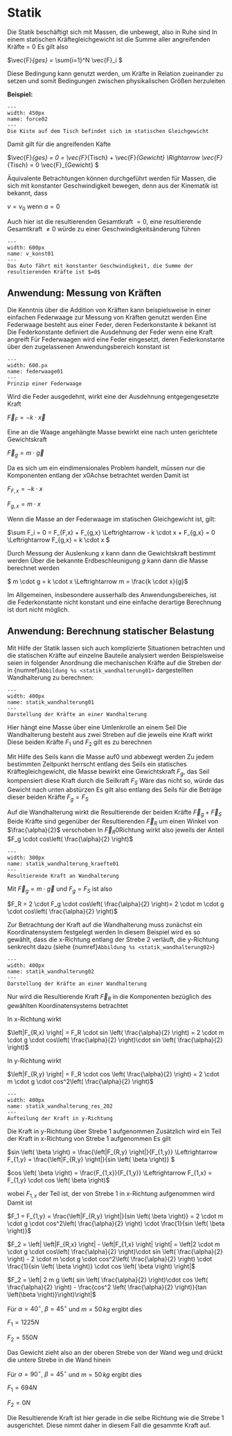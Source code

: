 # Statik

Die Statik beschäftigt sich mit Massen, die unbewegt, also in Ruhe sind 
In einem statischen Kräftegleichgewicht ist die Summe aller angreifenden Kräfte = 0 Es gilt also

$\vec{F}_{ges} = \sum_{i=1}^N \vec{F}_i $

Diese Bedingung kann genutzt werden, um Kräfte in Relation zueinander zu setzen und somit Bedingungen zwischen physikalischen Größen herzuleiten

**Beispiel:**

```{figure} Bilder/statik_01.png
---
width: 450px
name: force02
---
Die Kiste auf dem Tisch befindet sich im statischen Gleichgewicht 
 ```

 Damit gilt für die angreifenden Käfte

 $\vec{F}_{ges} = 0 = \vec{F}_{Tisch} + \vec{F}_{Gewicht} \Rightarrow \vec{F}_{Tisch} = 0 \vec{F}_{Gewicht} $

 Äquivalente Betrachtungen können durchgeführt werden für Massen, die sich mit konstanter Geschwindigkeit bewegen, denn aus der Kinematik ist bekannt, dass

$v = v_0$ wenn $a = 0$

Auch hier ist die resultierenden Gesamtkraft $=0$, eine resultierende Gesamtkraft $\not =0$ würde zu einer Geschwindigkeitsänderung führen 

```{figure} Bilder/auto.png
---
width: 600px
name: v_konst01
---
Das Auto fährt mit konstanter Geschwindigkeit, die Summe der resultierenden Kräfte ist $=0$
 ```

 ## Anwendung: Messung von Kräften

 Die Kenntnis über die Addition von Kräften kann beispielsweise in einer einfachen Federwaage zur Messung von Kräften genutzt werden
 Eine Federwaage besteht aus einer Feder, deren Federkonstante $k$ bekannt ist Die Federkonstante definiert die Ausdehnung der Feder wenn eine Kraft angreift Für Federwaagen wird eine Feder eingesetzt, deren Federkonstante über den zugelassenen Anwendungsbereich konstant ist 

 ```{figure} Bilder/Federwaage.png
---
width: 600.px
name: federwaage01
---
Prinzip einer Federwaage
 ```

 Wird die Feder ausgedehnt, wirkt eine der Ausdehnung entgegengesetzte Kraft 

 $\vec{F}_F = - k \cdot  \vec{x}$

 Eine an die Waage angehängte Masse bewirkt eine nach unten gerichtete Gewichtskraft

 $\vec{F}_g = m \cdot \vec{g}$

 Da es sich um ein eindimensionales Problem handelt, müssen nur die Komponenten entlang der x0Achse betrachtet werden Damit ist

 $F_{F,x} = - k \cdot x$

 $F_{g,x} = m \cdot x$

 Wenn die Masse an der Federwaage im statischen Gleichgewicht ist, gilt:

$\sum F_i = 0 = F_{F,x} + F_{g,x} \Leftrightarrow - k \cdot x +  F_{g,x} = 0  \Leftrightarrow F_{g,x} = k \cdot x $

Durch Messung der Auslenkung $x$ kann dann die Gewichtskraft bestimmt werden Über die bekannte Erdbeschleunigung $g$ kann dann die Masse berechnet werden

$ m \cdot g = k \cdot x  \Leftrightarrow m  = \frac{k \cdot x}{g}$ 

Im Allgemeinen, insbesondere ausserhalb des Anwendungsbereiches, ist die Federkonstante nicht konstant und eine einfache derartige Berechnung ist dort nicht möglich. 

## Anwendung: Berechnung statischer Belastung

 Mit Hilfe der Statik lassen sich auch komplizierte Situationen betrachten und die statischen Kräfte auf einzelne Bauteile analysiert werden 
 Beispielsweise seien in folgender Anordnung die mechanischen Kräfte auf die Streben der in {numref}`Abbildung %s <statik_wandhalterung01>` dargestellten Wandhalterung zu berechnen:

```{figure} Bilder/statik_wandhalterung.png
---
width: 400px
name: statik_wandhalterung01
---
Darstellung der Kräfte an einer Wandhalterung
 ```

 Hier hängt eine Masse über eine Umlenkrolle an einem Seil Die Wandhalterung besteht aus zwei Streben auf die jeweils eine Kraft wirkt Diese beiden Kräfte $F_1$ und $F_2$ gilt es zu berechnen

 Mit Hilfe des Seils kann die Masse auf0 und abbewegt werden Zu jedem bestimmten Zeitpunkt herrscht entlang des Seils ein statisches Kräftegleichgewicht, die Masse bewirkt eine Gewichtskraft $F_g$, das Seil kompensiert diese Kraft durch die Seilkraft $F_S$ Wäre das nicht so, würde das Gewicht nach unten abstürzen Es gilt also entlang des Seils für die Beträge dieser beiden Kräfte $F_g = F_S$
 
 Auf die Wandhalterung wirkt die Resultierende der beiden Kräfte $\vec{F}_g + \vec{F}_S$ Beide Kräfte sind gegenüber der Resultierenden $\vec{F}_R$ um einen Winkel von $\frac{\alpha}{2}$ verschoben In $\vec{F}_R$0Richtung wirkt also jeweils der Anteil $F_g \cdot cos\left( \frac{\alpha}{2} \right)$



 
```{figure} Bilder/statik_wandhalterung_kraefte.png
---
width: 300px
name: statik_wandhalterung_kraefte01
---
Resultierende Kraft an Wandhalterung
 ```

Mit $\vec{F}_g = m \cdot \vec{g}$ und $F_g = F_S$  ist also 

$F_R = 2 \cdot F_g \cdot cos\left( \frac{\alpha}{2} \right)= 2 \cdot m \cdot g \cdot cos\left( \frac{\alpha}{2} \right)$

Zur Betrachtung der Kraft auf die Wandhalterung muss zunächst ein Koordinatensystem festgelegt werden In diesem Beispiel wird es so gewählt, dass die x-Richtung entlang der Strebe 2 verläuft, die y-Richtung senkrecht dazu (siehe {numref}`Abbildung %s <statik_wandhalterung02>`)


```{figure} Bilder/statik_wandhalterung_2.png
---
width: 400px
name: statik_wandhalterung02
---
Darstellung der Kräfte an einer Wandhalterung
 ```


Nur wird die Resultierende Kraft $\vec{F}_R$ in die Komponenten bezüglich des gewählten Koordinatensystems betrachtet 

In x-Richtung wirkt

$\left|F_{R,x} \right| = F_R \cdot sin \left( \frac{\alpha}{2} \right) =  2 \cdot m \cdot g \cdot cos\left( \frac{\alpha}{2} \right)\cdot sin \left( \frac{\alpha}{2} \right)$

In y-Richtung wirkt

$\left|F_{R,y} \right| = F_R \cdot cos \left( \frac{\alpha}{2} \right) = 2 \cdot m \cdot g \cdot cos^2\left( \frac{\alpha}{2} \right)$


```{figure} Bilder/statik_wandhalterung_res_2.png
---
width: 400px
name: statik_wandhalterung_res_202
---
Aufteilung der Kraft in y-Richtung
 ```

Die Kraft in y-Richtung über Strebe 1 aufgenommen Zusätzlich wird ein Teil der Kraft in x-Richtung von Strebe 1 aufgenommen
Es gilt

$sin \left( \beta \right) = \frac{\left|F_{R,y} \right|}{F_{1,y}} \Leftrightarrow F_{1,y} = \frac{\left|F_{R,y} \right|}{sin \left( \beta \right)} $

$cos \left( \beta \right) = \frac{F_{1,x}}{F_{1,y}} \Leftrightarrow F_{1,x} = F_{1,y} \cdot cos \left( \beta \right)$

wobei $F_{1,x}$ der Teil ist, der von Strebe 1 in x-Richtung aufgenommen wird
Damit ist 

$F_1 = F_{1,y} = \frac{\left|F_{R,y} \right|}{sin \left( \beta \right)} = 2 \cdot m \cdot g \cdot cos^2\left( \frac{\alpha}{2} \right) \cdot \frac{1}{sin \left( \beta \right)}$

$F_2 = \left| \left|F_{R,x} \right| -  \left|F_{1,x} \right| \right| = \left|2 \cdot m \cdot g \cdot cos\left( \frac{\alpha}{2} \right)\cdot sin \left( \frac{\alpha}{2} \right) -  2 \cdot m \cdot g \cdot cos^2\left( \frac{\alpha}{2} \right) \cdot \frac{1}{sin \left( \beta \right)} \cdot cos \left( \beta \right) \right|$

$F_2 = \left| 2 m g \left( sin \left( \frac{\alpha}{2} \right)\cdot cos \left( \frac{\alpha}{2} \right)  - \frac{cos^2 \left( \frac{\alpha}{2} \right)}{tan \left(\beta \right)}\right)\right|$

Für $\alpha = 40^\circ$, $\beta = 45^\circ$ und $m = 50 \, kg$ ergibt dies

$F_1 = 1225 N$

$F_2 = 550 N$

Das Gewicht zieht also an der oberen Strebe von der Wand weg und drückt die untere Strebe in die Wand hinein 

Für $\alpha = 90^\circ$, $\beta = 45^\circ$ und $m = 50 \, kg$ ergibt dies

$F_1 = 694 N$

$F_2 = 0 N$

Die Resultierende Kraft ist hier gerade in die selbe Richtung wie die Strebe 1 ausgerichtet. Diese nimmt daher in diesem Fall die gesammte Kraft auf.